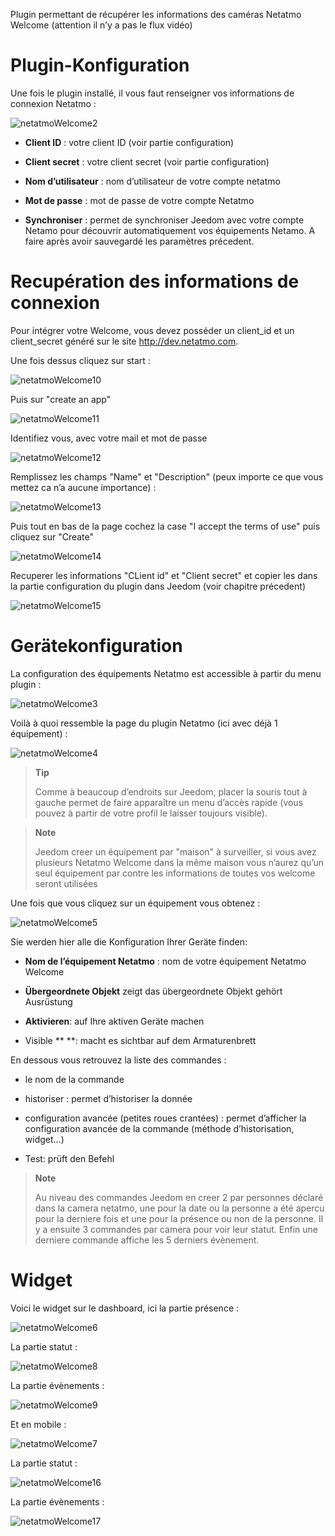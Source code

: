 Plugin permettant de récupérer les informations des caméras Netatmo
Welcome (attention il n’y a pas le flux vidéo)

Plugin-Konfiguration
=======================

Une fois le plugin installé, il vous faut renseigner vos informations de
connexion Netatmo :

![netatmoWelcome2](../images/netatmoWelcome2.png)

-   **Client ID** : votre client ID (voir partie configuration)

-   **Client secret** : votre client secret (voir partie configuration)

-   **Nom d’utilisateur** : nom d’utilisateur de votre compte netatmo

-   **Mot de passe** : mot de passe de votre compte Netatmo

-   **Synchroniser** : permet de synchroniser Jeedom avec votre compte
    Netamo pour découvrir automatiquement vos équipements Netamo. A
    faire après avoir sauvegardé les paramètres précedent.

Recupération des informations de connexion 
==========================================

Pour intégrer votre Welcome, vous devez posséder un client\_id et un
client\_secret généré sur le site <http://dev.netatmo.com>.

Une fois dessus cliquez sur start :

![netatmoWelcome10](../images/netatmoWelcome10.png)

Puis sur "create an app"

![netatmoWelcome11](../images/netatmoWelcome11.png)

Identifiez vous, avec votre mail et mot de passe

![netatmoWelcome12](../images/netatmoWelcome12.png)

Remplissez les champs "Name" et "Description" (peux importe ce que vous
mettez ca n’a aucune importance) :

![netatmoWelcome13](../images/netatmoWelcome13.png)

Puis tout en bas de la page cochez la case "I accept the terms of use"
puis cliquez sur "Create"

![netatmoWelcome14](../images/netatmoWelcome14.png)

Recuperer les informations "CLient id" et "Client secret" et copier les
dans la partie configuration du plugin dans Jeedom (voir chapitre
précedent)

![netatmoWelcome15](../images/netatmoWelcome15.png)

Gerätekonfiguration
=============================

La configuration des équipements Netatmo est accessible à partir du menu
plugin :

![netatmoWelcome3](../images/netatmoWelcome3.png)

Voilà à quoi ressemble la page du plugin Netatmo (ici avec déjà 1
équipement) :

![netatmoWelcome4](../images/netatmoWelcome4.png)

> **Tip**
>
> Comme à beaucoup d’endroits sur Jeedom, placer la souris tout à gauche
> permet de faire apparaître un menu d’accès rapide (vous pouvez à
> partir de votre profil le laisser toujours visible).

> **Note**
>
> Jeedom creer un équipement par "maison" à surveiller, si vous avez
> plusieurs Netatmo Welcome dans la même maison vous n’aurez qu’un seul
> équipement par contre les informations de toutes vos welcome seront
> utilisées

Une fois que vous cliquez sur un équipement vous obtenez :

![netatmoWelcome5](../images/netatmoWelcome5.png)

Sie werden hier alle die Konfiguration Ihrer Geräte finden:

-   **Nom de l’équipement Netatmo** : nom de votre équipement Netatmo
    Welcome

-   **Übergeordnete Objekt** zeigt das übergeordnete Objekt gehört
    Ausrüstung

-   **Aktivieren**: auf Ihre aktiven Geräte machen

-   Visible ** **: macht es sichtbar auf dem Armaturenbrett

En dessous vous retrouvez la liste des commandes :

-   le nom de la commande

-   historiser : permet d’historiser la donnée

-   configuration avancée (petites roues crantées) : permet d’afficher
    la configuration avancée de la commande (méthode
    d’historisation, widget…​)

-   Test: prüft den Befehl

> **Note**
>
> Au niveau des commandes Jeedom en creer 2 par personnes déclaré dans
> la camera netatmo, une pour la date ou la personne a été apercu pour
> la derniere fois et une pour la présence ou non de la personne. Il y a
> ensuite 3 commandes par camera pour voir leur statut. Enfin une
> derniere commande affiche les 5 derniers évènement.

Widget 
======

Voici le widget sur le dashboard, ici la partie présence :

![netatmoWelcome6](../images/netatmoWelcome6.png)

La partie statut :

![netatmoWelcome8](../images/netatmoWelcome8.png)

La partie évènements :

![netatmoWelcome9](../images/netatmoWelcome9.png)

Et en mobile :

![netatmoWelcome7](../images/netatmoWelcome7.png)

La partie statut :

![netatmoWelcome16](../images/netatmoWelcome16.png)

La partie évènements :

![netatmoWelcome17](../images/netatmoWelcome17.png)
